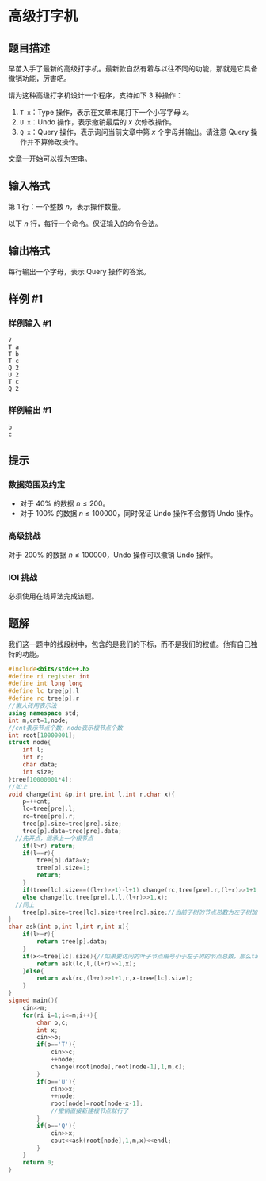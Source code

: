 # 高级打字机

## 题目描述

早苗入手了最新的高级打字机。最新款自然有着与以往不同的功能，那就是它具备撤销功能，厉害吧。

请为这种高级打字机设计一个程序，支持如下 $3$ 种操作：

1. `T x`：Type 操作，表示在文章末尾打下一个小写字母 $x$。
2. `U x`：Undo 操作，表示撤销最后的 $x$ 次修改操作。
3. `Q x`：Query 操作，表示询问当前文章中第 $x$ 个字母并输出。请注意 Query 操作并不算修改操作。

文章一开始可以视为空串。

## 输入格式

第 $1$ 行：一个整数 $n$，表示操作数量。

以下 $n$ 行，每行一个命令。保证输入的命令合法。

## 输出格式

每行输出一个字母，表示 Query 操作的答案。

## 样例 #1

### 样例输入 #1

```
7
T a
T b
T c
Q 2
U 2
T c
Q 2
```

### 样例输出 #1

```
b
c
```

## 提示

### 数据范围及约定

- 对于 $40\%$ 的数据 $n \le 200$。
- 对于 $100\%$ 的数据 $n \le 100000$，同时保证 Undo 操作不会撤销 Undo 操作。

### 高级挑战

对于 $200\%$ 的数据 $n \le 100000$，Undo 操作可以撤销 Undo 操作。

### IOI 挑战

必须使用在线算法完成该题。

## 题解
我们这一题中的线段树中，包含的是我们的下标，而不是我们的权值。他有自己独特的功能。

```cpp
#include<bits/stdc++.h>
#define ri register int
#define int long long
#define lc tree[p].l
#define rc tree[p].r
//懒人砖用表示法
using namespace std;
int m,cnt=1,node;
//cnt表示节点个数，node表示根节点个数
int root[10000001];
struct node{
	int l;
	int r;
	char data;
	int size;
}tree[10000001*4];
//如上
void change(int &p,int pre,int l,int r,char x){
	p=++cnt;
	lc=tree[pre].l;
	rc=tree[pre].r;
	tree[p].size=tree[pre].size;
	tree[p].data=tree[pre].data;
  //先开点，继承上一个根节点
	if(l>r) return;
	if(l==r){
		tree[p].data=x;
		tree[p].size=1;
		return;
	}
	if(tree[lc].size==((l+r)>>1)-l+1) change(rc,tree[pre].r,(l+r)>>1+1,r,x);
	else change(lc,tree[pre].l,l,(l+r)>>1,x);
  //同上
	tree[p].size=tree[lc].size+tree[rc].size;//当前子树的节点总数为左子树加上右子树
}
char ask(int p,int l,int r,int x){
	if(l>=r){
		return tree[p].data;
	}
	if(x<=tree[lc].size){//如果要访问的叶子节点编号小于左子树的节点总数，那么ta肯定在左子树，反之在右子树
		return ask(lc,l,(l+r)>>1,x);
	}else{
		return ask(rc,(l+r)>>1+1,r,x-tree[lc].size);
	}
}
signed main(){
	cin>>m;
	for(ri i=1;i<=m;i++){
		char o,c;
		int x;
		cin>>o;
		if(o=='T'){
			cin>>c;
			++node;
			change(root[node],root[node-1],1,m,c);
		}
		if(o=='U'){
			cin>>x;
			++node;
			root[node]=root[node-x-1];
            //撤销直接新建根节点就行了
		}
		if(o=='Q'){
			cin>>x;
			cout<<ask(root[node],1,m,x)<<endl;
		}
	}
	return 0;
}
```